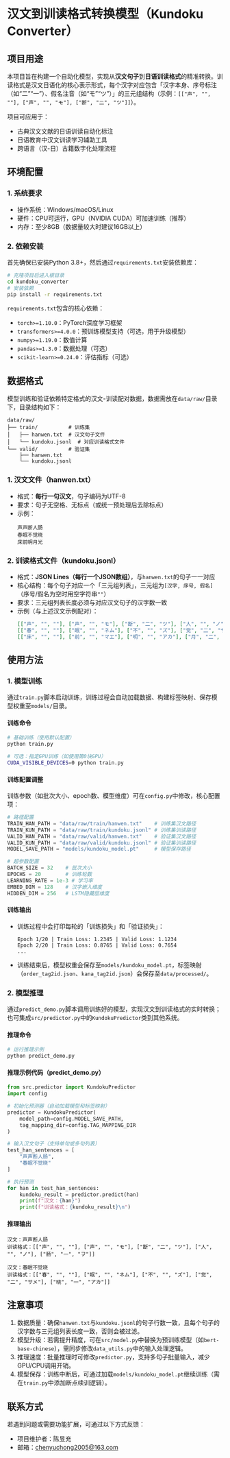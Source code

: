 # 汉文到训读格式转换模型（Kundoku Converter）

## 项目用途
本项目旨在构建一个自动化模型，实现从**汉文句子**到**日语训读格式**的精准转换。训读格式是汉文日语化的核心表示形式，每个汉字对应包含「汉字本身、序号标注（如“二”“一”）、假名注音（如“モ”“ツ”）」的三元组结构（示例：`[["声", "", ""], ["声", "", "モ"], ["断", "二", "ツ"]]`）。

项目可应用于：
- 古典汉文文献的日语训读自动化标注
- 日语教育中汉文训读学习辅助工具
- 跨语言（汉-日）古籍数字化处理流程

## 环境配置

### 1. 系统要求
- 操作系统：Windows/macOS/Linux
- 硬件：CPU可运行，GPU（NVIDIA CUDA）可加速训练（推荐）
- 内存：至少8GB（数据量较大时建议16GB以上）

### 2. 依赖安装
首先确保已安装Python 3.8+，然后通过`requirements.txt`安装依赖库：
```bash
# 克隆项目后进入根目录
cd kundoku_converter
# 安装依赖
pip install -r requirements.txt
```

`requirements.txt`包含的核心依赖：
- `torch>=1.10.0`：PyTorch深度学习框架
- `transformers>=4.0.0`：预训练模型支持（可选，用于升级模型）
- `numpy>=1.19.0`：数值计算
- `pandas>=1.3.0`：数据处理（可选）
- `scikit-learn>=0.24.0`：评估指标（可选）


## 数据格式
模型训练和验证依赖特定格式的汉文-训读配对数据，数据需放在`data/raw/`目录下，目录结构如下：
```
data/raw/
├── train/          # 训练集
│   ├── hanwen.txt  # 汉文句子文件
│   └── kundoku.jsonl  # 对应训读格式文件
└── valid/          # 验证集
    ├── hanwen.txt
    └── kundoku.jsonl
```

### 1. 汉文文件（hanwen.txt）
- 格式：**每行一句汉文**，句子编码为UTF-8
- 要求：句子无空格、无标点（或统一预处理后去除标点）
- 示例：
  ```
  声声断人肠
  春眠不觉晓
  床前明月光
  ```

### 2. 训读格式文件（kundoku.jsonl）
- 格式：**JSON Lines（每行一个JSON数组）**，与`hanwen.txt`的句子一一对应
- 核心结构：每个句子对应一个「三元组列表」，三元组为`[汉字, 序号, 假名]`（序号/假名为空时用空字符串`""`）
- 要求：三元组列表长度必须与对应汉文句子的汉字数一致
- 示例（与上述汉文示例配对）：
  ```json
  [["声", "", ""], ["声", "", "モ"], ["断", "二", "ツ"], ["人", "", "ノ"], ["肠", "一", "ヲ"]]
  [["春", "", ""], ["眠", "", "ネム"], ["不", "", "ズ"], ["觉", "二", "サメ"], ["晓", "一", "アカ"]]
  [["床", "", ""], ["前", "", "マエ"], ["明", "", "アカ"], ["月", "二", "ツキ"], ["光", "一", "ヒカリ"]]
  ```


## 使用方法

### 1. 模型训练
通过`train.py`脚本启动训练，训练过程会自动加载数据、构建标签映射、保存模型权重至`models/`目录。

#### 训练命令
```bash
# 基础训练（使用默认配置）
python train.py

# 可选：指定GPU训练（如使用第0块GPU）
CUDA_VISIBLE_DEVICES=0 python train.py
```

#### 训练配置调整
训练参数（如批次大小、epoch数、模型维度）可在`config.py`中修改，核心配置项：
```python
# 路径配置
TRAIN_HAN_PATH = "data/raw/train/hanwen.txt"    # 训练集汉文路径
TRAIN_KUN_PATH = "data/raw/train/kundoku.jsonl" # 训练集训读路径
VALID_HAN_PATH = "data/raw/valid/hanwen.txt"    # 验证集汉文路径
VALID_KUN_PATH = "data/raw/valid/kundoku.jsonl" # 验证集训读路径
MODEL_SAVE_PATH = "models/kundoku_model.pt"     # 模型保存路径

# 超参数配置
BATCH_SIZE = 32    # 批次大小
EPOCHS = 20        # 训练轮数
LEARNING_RATE = 1e-3 # 学习率
EMBED_DIM = 128    # 汉字嵌入维度
HIDDEN_DIM = 256   # LSTM隐藏层维度
```

#### 训练输出
- 训练过程中会打印每轮的「训练损失」和「验证损失」：
  ```
  Epoch 1/20 | Train Loss: 1.2345 | Valid Loss: 1.1234
  Epoch 2/20 | Train Loss: 0.8765 | Valid Loss: 0.7654
  ...
  ```
- 训练结束后，模型权重会保存至`models/kundoku_model.pt`，标签映射（`order_tag2id.json`、`kana_tag2id.json`）会保存至`data/processed/`。


### 2. 模型推理
通过`predict_demo.py`脚本调用训练好的模型，实现汉文到训读格式的实时转换；也可集成`src/predictor.py`中的`KundokuPredictor`类到其他系统。

#### 推理命令
```bash
# 运行推理示例
python predict_demo.py
```

#### 推理示例代码（predict_demo.py）
```python
from src.predictor import KundokuPredictor
import config

# 初始化预测器（自动加载模型和标签映射）
predictor = KundokuPredictor(
    model_path=config.MODEL_SAVE_PATH,
    tag_mapping_dir=config.TAG_MAPPING_DIR
)

# 输入汉文句子（支持单句或多句列表）
test_han_sentences = [
    "声声断人肠",
    "春眠不觉晓"
]

# 执行预测
for han in test_han_sentences:
    kundoku_result = predictor.predict(han)
    print(f"汉文：{han}")
    print(f"训读格式：{kundoku_result}\n")
```

#### 推理输出
```
汉文：声声断人肠
训读格式：[["声", "", ""], ["声", "", "モ"], ["断", "二", "ツ"], ["人", "", "ノ"], ["肠", "一", "ヲ"]]

汉文：春眠不觉晓
训读格式：[["春", "", ""], ["眠", "", "ネム"], ["不", "", "ズ"], ["觉", "二", "サメ"], ["晓", "一", "アカ"]]
```


## 注意事项
1. 数据质量：确保`hanwen.txt`与`kundoku.jsonl`的句子行数一致，且每个句子的汉字数与三元组列表长度一致，否则会被过滤。
2. 模型升级：若需提升精度，可在`src/model.py`中替换为预训练模型（如`bert-base-chinese`），需同步修改`data_utils.py`中的输入处理逻辑。
3. 推理速度：批量推理时可修改`predictor.py`，支持多句子批量输入，减少GPU/CPU调用开销。
4. 模型保存：训练中断后，可通过加载`models/kundoku_model.pt`继续训练（需在`train.py`中添加断点续训逻辑）。


## 联系方式
若遇到问题或需要功能扩展，可通过以下方式反馈：
- 项目维护者：陈昱充
- 邮箱：chenyuchong2005@163.com
